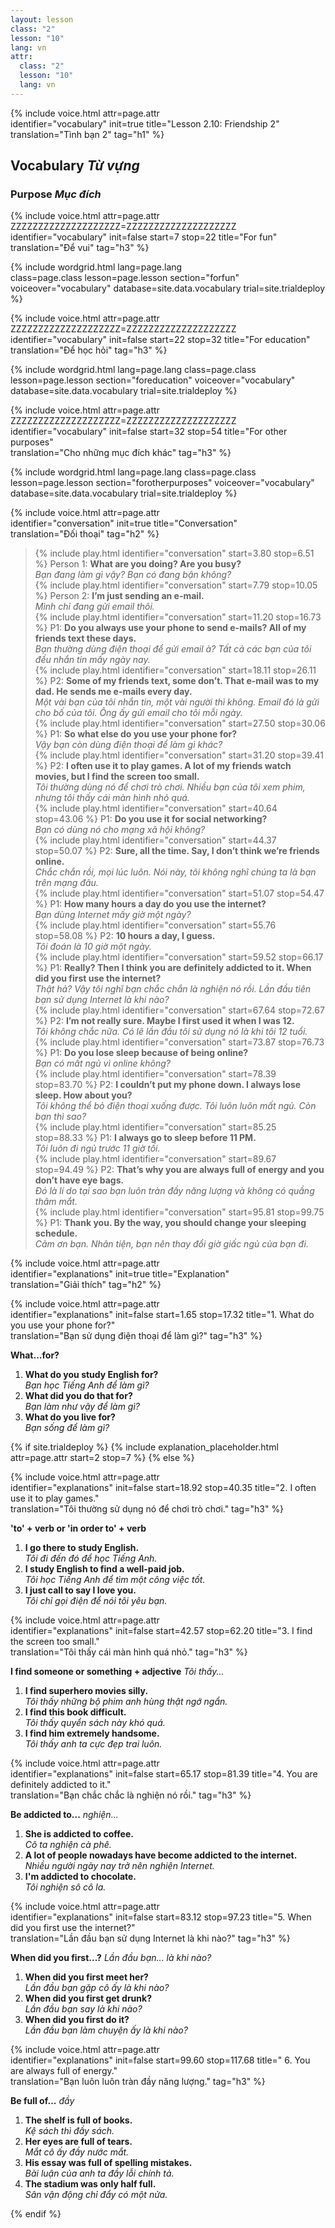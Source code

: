 ```yaml
---
layout: lesson
class: "2"
lesson: "10"
lang: vn
attr:
  class: "2"
  lesson: "10"
  lang: vn
---
```


{%  include voice.html attr=page.attr  
	identifier="vocabulary"  init=true
	title="Lesson 2.10: Friendship 2"        
	translation="Tình bạn 2"
    tag="h1" %}

## Vocabulary   *Từ vựng*
### Purpose   *Mục đích*
{%  include voice.html attr=page.attr    ZZZZZZZZZZZZZZZZZZZZ=ZZZZZZZZZZZZZZZZZZZZ
	identifier="vocabulary"  init=false start=7 stop=22
	title="For fun"        
	translation="Để vui"
    tag="h3" %}

{% include wordgrid.html lang=page.lang  
		class=page.class 
		lesson=page.lesson 
		section="forfun"
		voiceover="vocabulary"
		database=site.data.vocabulary 
		trial=site.trialdeploy %}

{%  include voice.html attr=page.attr    ZZZZZZZZZZZZZZZZZZZZ=ZZZZZZZZZZZZZZZZZZZZ
	identifier="vocabulary"  init=false start=22 stop=32
	title="For education"        
	translation="Để học hỏi"
    tag="h3" %}

{% include wordgrid.html lang=page.lang
		class=page.class 
		lesson=page.lesson 
		section="foreducation"
		voiceover="vocabulary"
		database=site.data.vocabulary 
		trial=site.trialdeploy %}

{%  include voice.html attr=page.attr    ZZZZZZZZZZZZZZZZZZZZ=ZZZZZZZZZZZZZZZZZZZZ
	identifier="vocabulary"  init=false start=32 stop=54
	title="For other purposes"        
	translation="Cho những mục đích khác"
    tag="h3" %}

{% include wordgrid.html lang=page.lang
		class=page.class 
		lesson=page.lesson 
		section="forotherpurposes"
		voiceover="vocabulary"
		database=site.data.vocabulary 
		trial=site.trialdeploy %}

{%  include voice.html attr=page.attr  
	identifier="conversation"  init=true
	title="Conversation"        
	translation="Đối thoại"
    tag="h2" %}		

> {% include play.html identifier="conversation" start=3.80 stop=6.51 %} Person 1: **What are you doing? Are you busy?**  
*Bạn đang làm gì vậy? Bạn có đang bận không?*    
> {% include play.html identifier="conversation" start=7.79 stop=10.05 %} Person 2: **I’m just sending an e-mail.**  
*Mình chỉ đang gửi email thôi.*  
> {% include play.html identifier="conversation" start=11.20 stop=16.73 %} P1: **Do you always use your phone to send e-mails? All of my friends text these days.**  
*Bạn thường dùng điện thoại để gửi email à? Tất cả các bạn của tôi đều nhắn tin mấy ngày nay.*      
> {% include play.html identifier="conversation" start=18.11 stop=26.11 %} P2: **Some of my friends text, some don’t. That e-mail was to my dad. He sends me e-mails every day.**  
*Một vài bạn của tôi nhắn tin, một vài người thì không. Email đó là gửi cho bố của tôi. Ông ấy gửi email cho tôi mỗi ngày.*       
> {% include play.html identifier="conversation" start=27.50 stop=30.06 %} P1: **So what else do you use your phone for?**  
*Vậy bạn còn dùng điện thoại để làm gì khác?*       
> {% include play.html identifier="conversation" start=31.20 stop=39.41 %} P2: **I often use it to play games. A lot of my friends watch movies, but I find the screen too small.**  
*Tôi thường dùng nó để chơi trò chơi. Nhiều bạn của tôi xem phim, nhưng tôi thấy cái màn hình nhỏ quá.*       
> {% include play.html identifier="conversation" start=40.64 stop=43.06 %} P1: **Do you use it for social networking?**  
*Bạn có dùng nó cho mạng xã hội không?*       
> {% include play.html identifier="conversation" start=44.37 stop=50.07 %} P2: **Sure, all the time. Say, I don’t think we’re friends online.**  
*Chắc chắn rồi, mọi lúc luôn. Nói này, tôi không nghĩ chúng ta là bạn trên mạng đâu.*      
> {% include play.html identifier="conversation" start=51.07 stop=54.47 %} P1: **How many hours a day do you use the internet?**  
*Bạn dùng Internet mấy giờ một ngày?*      
> {% include play.html identifier="conversation" start=55.76 stop=58.08 %} P2: **10 hours a day, I guess.**  
*Tôi đoán là 10 giờ một ngày.*    
> {% include play.html identifier="conversation" start=59.52 stop=66.17 %} P1: **Really? Then I think you are definitely addicted to it. When did you first use the internet?**  
*Thật hả? Vậy tôi nghĩ bạn chắc chắn là nghiện nó rồi. Lần đầu tiên bạn sử dụng Internet là khi nào?*    
> {% include play.html identifier="conversation" start=67.64 stop=72.67 %} P2: **I’m not really sure. Maybe I first used it when I was 12.**  
*Tôi không chắc nữa. Có lẽ lần đầu tôi sử dụng nó là khi tôi 12 tuổi.*     
> {% include play.html identifier="conversation" start=73.87 stop=76.73 %} P1: **Do you lose sleep because of being online?**  
*Bạn có mất ngủ vì online không?*    
> {% include play.html identifier="conversation" start=78.39 stop=83.70 %} P2: **I couldn’t put my phone down. I always lose sleep. How about you?**  
*Tôi không thể bỏ điện thoại xuống được. Tôi luôn luôn mất ngủ. Còn bạn thì sao?*     
> {% include play.html identifier="conversation" start=85.25 stop=88.33 %} P1: **I always go to sleep before 11 PM.**  
*Tôi luôn đi ngủ trước 11 giờ tối.*     
> {% include play.html identifier="conversation" start=89.67 stop=94.49 %} P2: **That’s why you are always full of energy and you don’t have eye bags.**  
*Đó là lí do tại sao bạn luôn tràn đầy năng lượng và không có quầng thâm mắt.*     
> {% include play.html identifier="conversation" start=95.81 stop=99.75 %} P1: **Thank you. By the way, you should change your sleeping schedule.**  
*Cảm ơn bạn. Nhân tiện, bạn nên thay đổi giờ giấc ngủ của bạn đi.*      

{%  include voice.html attr=page.attr  
	identifier="explanations"  init=true
	title="Explanation"        
	translation="Giải thích"
    tag="h2" %}

{%  include voice.html attr=page.attr  
	identifier="explanations"  init=false start=1.65 stop=17.32
	title="1. What do you use your phone for?"        
	translation="Bạn sử dụng điện thoại để làm gì?"
    tag="h3" %}
 
**What...for?** 

1. **What do you study English for?**  
*Bạn học Tiếng Anh để làm gì?*
2. **What did you do that for?**  
*Bạn làm như vậy để làm gì?*
3. **What do you live for?**  
*Bạn sống để làm gì?*

{% if site.trialdeploy %}
	{% include explanation_placeholder.html  attr=page.attr     start=2 stop=7 %}
	{% else %}

{%  include voice.html attr=page.attr  
	identifier="explanations"  init=false start=18.92 stop=40.35
	title="2. I often use it to play games."        
	translation="Tôi thường sử dụng nó để chơi trò chơi."
    tag="h3" %}

**'to' + verb or 'in order to' + verb** 

1. **I go there to study English.**  
*Tôi đi đến đó để học Tiếng Anh.*   
2. **I study English to find a well-paid job.**  
*Tôi học Tiếng Anh để tìm một công việc tốt.*   
3. **I just call to say I love you.**  
*Tôi chỉ gọi điện để nói tôi yêu bạn.*    

{%  include voice.html attr=page.attr  
	identifier="explanations"  init=false start=42.57 stop=62.20
	title="3. I find the screen too small."        
	translation="Tôi thấy cái màn hình quá nhỏ."
    tag="h3" %}

**I find someone or something + adjective**     *Tôi thấy...*

1. **I find superhero movies silly.**  
*Tôi thấy những bộ phim anh hùng thật ngớ ngẩn.*  
2. **I find this book difficult.**  
*Tôi thấy quyển sách này khó quá.*   
3. **I find him extremely handsome.**  
*Tôi thấy anh ta cực đẹp trai luôn.*   

{%  include voice.html attr=page.attr  
	identifier="explanations"  init=false start=65.17 stop=81.39
	title="4. You are definitely addicted to it."        
	translation="Bạn chắc chắc là nghiện nó rồi."
    tag="h3" %}

**Be addicted to...**     *nghiện...*

1. **She is addicted to coffee.**  
*Cô ta nghiện cà phê.*    
2. **A lot of people nowadays have become addicted to the internet.**  
*Nhiều người ngày nay trở nên nghiện Internet.*   
3. **I'm addicted to chocolate.**  
*Tôi nghiện sô cô la.*   

{%  include voice.html attr=page.attr  
	identifier="explanations"  init=false start=83.12 stop=97.23
	title="5. When did you first use the internet?"        
	translation="Lần đầu bạn sử dụng Internet là khi nào?"
    tag="h3" %}

**When did you first...?**     *Lần đầu bạn... là khi nào?*

1. **When did you first meet her?**  
*Lần đầu bạn gặp cô ấy là khi nào?*   
2. **When did you first get drunk?**  
*Lần đầu bạn say là khi nào?*    
3. **When did you first do it?**  
*Lần đầu bạn làm chuyện ấy là khi nào?*   

{%  include voice.html attr=page.attr  
	identifier="explanations"  init=false start=99.60 stop=117.68
	title=" 6. You are always full of energy."        
	translation="Bạn luôn luôn tràn đầy năng lượng."
    tag="h3" %}
	
**Be full of...**     *đầy* 

1. **The shelf is full of books.**  
*Kệ sách thì đầy sách.*   
2. **Her eyes are full of tears.**   
*Mắt cô ấy đầy nước mắt.*   
3. **His essay was full of spelling mistakes.**  
*Bài luận của anh ta đầy lỗi chính tả.*   
4. **The stadium was only half full.**  
*Sân vận động chỉ đẩy có một nửa.*   


{% endif %}
